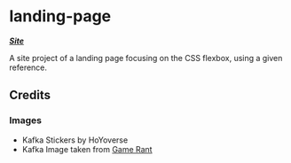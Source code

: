 # landing-page

***[Site](https://rekyuto.github.io/landing-page/)***

A site project of a landing page focusing on the CSS flexbox, using a given reference.

## Credits
### Images
- Kafka Stickers by HoYoverse
- Kafka Image taken from [Game Rant](https://gamerant.com/hsr-honkai-star-rail-kafka-build-guide/) 